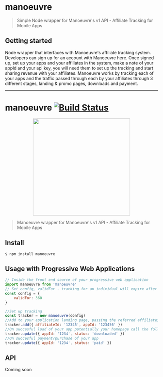 # manoeuvre

> Simple Node wrapper for Manoeuvre's v1 API - Affiliate Tracking for Mobile Apps

## Getting started

Node wrapper that interfaces with Manoeuvre's affiliate tracking system. Developers can sign up for an account with Manoeuvre here. Once signed up, set up your apps and your affiliates in the system, make a note of your appId and your api key, you will need them to set up the tracking and start sharing revenue with your affiliates. Manoeuvre works by tracking each of your apps and the traffic passed through each by your affiliates through 3 different stages, landing & promo pages, downloads and payment.

---

# manoeuvre [![Build Status](https://travis-ci.com/AppBroker/manoeuvre.svg?branch=master)](https://travis-ci.com/AppBroker/manoeuvre)

<p align="center">
  <img width="320" src="https://repository-images.githubusercontent.com/292555327/2c9c1680-ef15-11ea-957c-54204829eae4">
</p>

> Manoeuvre wrapper for Manoeuvre's v1 API - Affiliate Tracking for Mobile Apps

## Install

```
$ npm install manoeuvre
```

## Usage with Progressive Web Applications

```js
// Inside the front end source of your progressive web application
import manoeuvre from 'manoeuvre'
// Set config, validFor - tracking for an individual will expire after validFor in seconds
const config = {
	validFor: 360
}

//Set up tracking
const tracker = new manoeuvre(config)
//Add to your application landing page, passing the referred affiliates ID, and your unique app ID, leave the rest to us.
tracker.add({ affiliateId: '12345', appId: '123456' })
//On succesful load of your app potentially your homepage call the following
tracker.update({ appId: '1234', status: 'downloaded' })
//On succesful payment/purchase of your app
tracker.update({ appId: '1234', status: 'paid' })
```

## API

Coming soon

